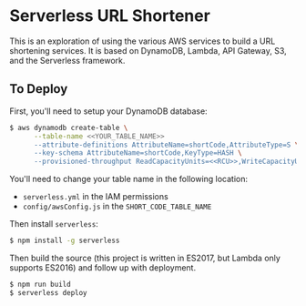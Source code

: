 # Serverless URL Shortener

This is an exploration of using the various AWS services to build a URL shortening services.
It is based on DynamoDB, Lambda, API Gateway, S3, and the Serverless framework.

## To Deploy

First, you'll need to setup your DynamoDB database:

```bash
$ aws dynamodb create-table \
      --table-name <<YOUR_TABLE_NAME>>
      --attribute-definitions AttributeName=shortCode,AttributeType=S \
      --key-schema AttributeName=shortCode,KeyType=HASH \
      --provisioned-throughput ReadCapacityUnits=<<RCU>>,WriteCapacityUnits=<<WCU>>
```

You'll need to change your table name in the following location:
* `serverless.yml` in the IAM permissions
* `config/awsConfig.js` in the `SHORT_CODE_TABLE_NAME`

Then install `serverless`:

```bash
$ npm install -g serverless
```

Then build the source (this project is written in ES2017, but Lambda only supports ES2016)
and follow up with deployment.

```bash
$ npm run build
$ serverless deploy
```
